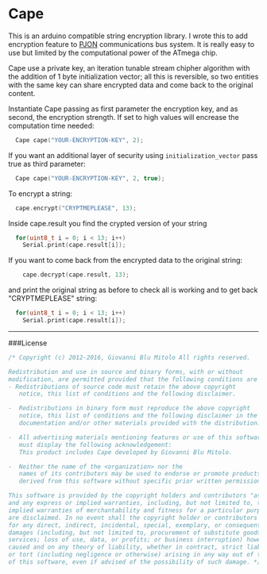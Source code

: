 Cape 
====
This is an arduino compatible string encryption library. I wrote this to add encryption feature to [PJON](https://github.com/gioblu/PJON) communications bus system. It is really easy to use but limited by the computational power of the ATmega chip.

Cape use a private key, an iteration tunable stream chipher algorithm with the addition of 1 byte initialization vector; all this is reversible, so two entities with the same key can share encrypted data and come back to the original content.

Instantiate Cape passing as first parameter the encryption key, and as second, the encryption strength. If set to high values will encrease the computation time needed:
```cpp  
  Cape cape("YOUR-ENCRYPTION-KEY", 2); 
```
If you want an additional layer of security using `initialization_vector` pass true as third parameter:
```cpp  
  Cape cape("YOUR-ENCRYPTION-KEY", 2, true); 
```
To encrypt a string:
```cpp  
  cape.encrypt("CRYPTMEPLEASE", 13); 
```
Inside cape.result you find the crypted version of your string
```cpp  
  for(uint8_t i = 0; i < 13; i++)
    Serial.print(cape.result[i]);
```
If you want to come back from the encrypted data to the original string:
```cpp  
    cape.decrypt(cape.result, 13);
```
and print the original string as before to check all is working and to get back "CRYPTMEPLEASE" string:
```cpp  
  for(uint8_t i = 0; i < 13; i++)
    Serial.print(cape.result[i]);
```

---

###License

```cpp  
/* Copyright (c) 2012-2016, Giovanni Blu Mitolo All rights reserved.

Redistribution and use in source and binary forms, with or without
modification, are permitted provided that the following conditions are met:
- Redistributions of source code must retain the above copyright
   notice, this list of conditions and the following disclaimer.

-  Redistributions in binary form must reproduce the above copyright
   notice, this list of conditions and the following disclaimer in the
   documentation and/or other materials provided with the distribution.

-  All advertising materials mentioning features or use of this software
   must display the following acknowledgement:
   This product includes Cape developed by Giovanni Blu Mitolo.

-  Neither the name of the <organization> nor the
   names of its contributors may be used to endorse or promote products
   derived from this software without specific prior written permission.

This software is provided by the copyright holders and contributors "as is" 
and any express or implied warranties, including, but not limited to, the 
implied warranties of merchantability and fitness for a particular purpose
are disclaimed. In no event shall the copyright holder or contributors be liable 
for any direct, indirect, incidental, special, exemplary, or consequential
damages (including, but not limited to, procurement of substitute goods or 
services; loss of use, data, or profits; or business interruption) however 
caused and on any theory of liability, whether in contract, strict liability, 
or tort (including negligence or otherwise) arising in any way out of the use 
of this software, even if advised of the possibility of such damage. */
```
